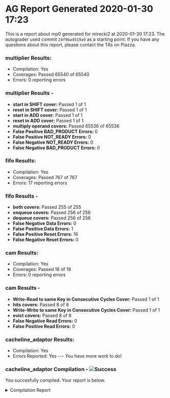 # AG Report Generated 2020-01-30 17:23
This is a report about mp0 generated for mirecki2 at 2020-01-30 17:23. The autograder used commit ``24f9ba4519a9`` as a starting point. If you have any questions about this report, please contact the TAs on Piazza.
### multiplier Results:
 - Compilation: Yes
 - Coverages: Passed 65540 of 65540
 - Errors: 0 reporting errors


### multiplier Results - 
<ul>
<li><b>start in SHIFT cover:</b> Passed 1 of 1</li>
<li><b>reset in SHIFT cover:</b> Passed 1 of 1</li>
<li><b>start in ADD cover:</b> Passed 1 of 1</li>
<li><b>reset in ADD cover:</b> Passed 1 of 1</li>
<li><b>multiply operand covers:</b> Passed 65536 of 65536</li>
<li><b>False Positive BAD_PRODUCT Errors:</b> 0</li>
<li><b>False Positive NOT_READY Errors:</b> 0</li>
<li><b>False Negative NOT_READY Errors:</b> 0</li>
<li><b>False Negative BAD_PRODUCT Errors:</b> 0</li>
</ul>

### fifo Results:
 - Compilation: Yes
 - Coverages: Passed 767 of 767
 - Errors: 17 reporting errors


### fifo Results - 
<ul>
<li><b>both covers:</b> Passed 255 of 255</li>
<li><b>enqueue covers:</b> Passed 256 of 256</li>
<li><b>dequeue covers:</b> Passed 256 of 256</li>
<li><b>False Negative Data Errors:</b> 0</li>
<li><b>False Positive Data Errors:</b> 1</li>
<li><b>False Positive Reset Errors:</b> 16</li>
<li><b>False Negative Reset Errors:</b> 0</li>
</ul>

### cam Results:
 - Compilation: Yes
 - Coverages: Passed 18 of 18
 - Errors: 0 reporting errors


### cam Results - 
<ul>
<li><b>Write-Read to same Key in Consecutive Cycles Cover:</b> Passed 1 of 1</li>
<li><b>hits covers:</b> Passed 8 of 8</li>
<li><b>Write-Write to same Key in Consecutive Cycles Cover:</b> Passed 1 of 1</li>
<li><b>evict covers:</b> Passed 8 of 8</li>
<li><b>False Negative Read Errors:</b> 0</li>
<li><b>False Positive Read Errors:</b> 0</li>
</ul>

### cacheline_adaptor Results:
 - Compilation: Yes
 - Errors Reported: Yes --- You have more work to do!

### cacheline_adaptor Compilation - ![Success][success]
You succesfully compiled. Your report is below.
<details>
<summary>Compilation Report</summary>

```
Reading pref.tcl

# 10.5b

# do /job/student/cacheline_adaptor/staff_files/staff_run.do
# if {[file exists rtl_work]} {
# 	vdel -lib rtl_work -all
# }
# vlib rtl_work
# vmap work rtl_work
# Model Technology ModelSim - Intel FPGA Edition vmap 10.5b Lib Mapping Utility 2016.10 Oct  5 2016
# vmap work rtl_work 
# Modifying /opt/altera/modelsim_ase/linuxaloem/../modelsim.ini
# 
# vlog -sv -work work  {./hdl/cacheline_adaptor.sv}
# Model Technology ModelSim - Intel FPGA Edition vlog 10.5b Compiler 2016.10 Oct  5 2016
# Start time: 23:23:26 on Jan 30,2020
# vlog -sv -work work ./hdl/cacheline_adaptor.sv 
# -- Compiling module cacheline_adaptor
# 
# Top level modules:
# 	cacheline_adaptor
# End time: 23:23:26 on Jan 30,2020, Elapsed time: 0:00:00
# Errors: 0, Warnings: 0
# vlog -sv -work work  {./hvl/testbench.sv}
# Model Technology ModelSim - Intel FPGA Edition vlog 10.5b Compiler 2016.10 Oct  5 2016
# Start time: 23:23:26 on Jan 30,2020
# vlog -sv -work work ./hvl/testbench.sv 
# -- Compiling module cacheline_adaptor
# -- Compiling module testbench
# 
# Top level modules:
# 	testbench
# End time: 23:23:26 on Jan 30,2020, Elapsed time: 0:00:00
# Errors: 0, Warnings: 0
# 
# vsim -t 1ps -L altera_ver -L lpm_ver -L sgate_ver -L altera_mf_ver -L altera_lnsim_ver -L stratixv_ver -L stratixv_hssi_ver -L stratixv_pcie_hip_ver -L rtl_work -L work -voptargs="+acc"  testbench
# vsim -t 1ps -L altera_ver -L lpm_ver -L sgate_ver -L altera_mf_ver -L altera_lnsim_ver -L stratixv_ver -L stratixv_hssi_ver -L stratixv_pcie_hip_ver -L rtl_work -L work -voptargs=""+acc"" testbench 
# Start time: 23:23:26 on Jan 30,2020
# Loading sv_std.std
# Loading work.testbench
# Loading work.cacheline_adaptor
# 
# run -all
# Starting Read Tests
# ** Error: @499995 TB: timeout
#    Time: 499995 ps  Scope: testbench.timeout File: ./hvl/testbench.sv Line: 158
# ** Note: $finish    : ./hvl/testbench.sv(159)
#    Time: 499995 ps  Iteration: 2  Instance: /testbench
# End time: 23:23:26 on Jan 30,2020, Elapsed time: 0:00:00
# Errors: 1, Warnings: 0
```

</details>

[success]: https://upload.wikimedia.org/wikipedia/commons/thumb/0/03/Green_check.svg/13px-Green_check.svg.png 
[failure]: https://upload.wikimedia.org/wikipedia/en/thumb/b/ba/Red_x.svg/13px-Red_x.svg.png 
